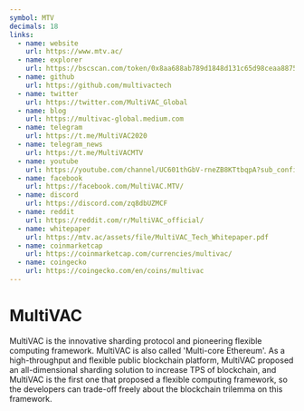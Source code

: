 ```yaml
---
symbol: MTV
decimals: 18
links:
  - name: website
    url: https://www.mtv.ac/
  - name: explorer
    url: https://bscscan.com/token/0x8aa688ab789d1848d131c65d98ceaa8875d97ef1
  - name: github
    url: https://github.com/multivactech
  - name: twitter
    url: https://twitter.com/MultiVAC_Global
  - name: blog
    url: https://multivac-global.medium.com
  - name: telegram
    url: https://t.me/MultiVAC2020
  - name: telegram_news
    url: https://t.me/MultiVACMTV
  - name: youtube
    url: https://youtube.com/channel/UC601thGbV-rneZB8KTtbqpA?sub_confirmation=1
  - name: facebook
    url: https://facebook.com/MultiVAC.MTV/
  - name: discord
    url: https://discord.com/zq8dbUZMCF
  - name: reddit
    url: https://reddit.com/r/MultiVAC_official/
  - name: whitepaper
    url: https://mtv.ac/assets/file/MultiVAC_Tech_Whitepaper.pdf
  - name: coinmarketcap
    url: https://coinmarketcap.com/currencies/multivac/
  - name: coingecko
    url: https://coingecko.com/en/coins/multivac
---
```


# MultiVAC

MultiVAC is the innovative sharding protocol and pioneering flexible computing framework. MultiVAC is also called 'Multi-core Ethereum'. As a high-throughput and flexible public blockchain platform, MultiVAC proposed an all-dimensional sharding solution to increase TPS of blockchain, and MultiVAC is the first one that proposed a flexible computing framework, so the developers can trade-off freely about the blockchain trilemma on this framework.
